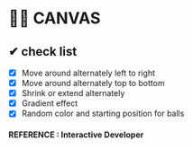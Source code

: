 # 🐱‍👓 CANVAS

## ✔ check list

- [x] Move around alternately left to right
- [x] Move around alternately top to bottom
- [x] Shrink or extend alternately
- [x] Gradient effect
- [x] Random color and starting position for balls

#### REFERENCE : Interactive Developer
